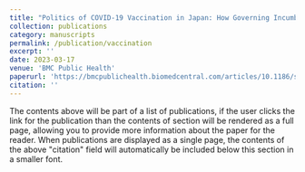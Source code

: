 ```yaml
---
title: "Politics of COVID-19 Vaccination in Japan: How Governing Incumbents’ Representation Affected Regional Rollout Variation"
collection: publications
category: manuscripts
permalink: /publication/vaccination
excerpt: ''
date: 2023-03-17
venue: 'BMC Public Health'
paperurl: 'https://bmcpublichealth.biomedcentral.com/articles/10.1186/s12889-023-15376-6'
citation: ''
---
```


The contents above will be part of a list of publications, if the user clicks the link for the publication than the contents of section will be rendered as a full page, allowing you to provide more information about the paper for the reader. When publications are displayed as a single page, the contents of the above "citation" field will automatically be included below this section in a smaller font.
